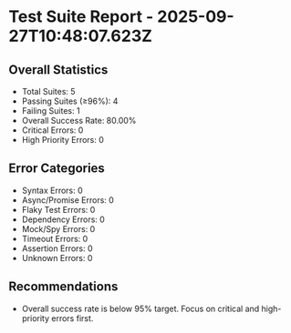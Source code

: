 # Test Suite Report - 2025-09-27T10:48:07.623Z

## Overall Statistics
- Total Suites: 5
- Passing Suites (≥96%): 4
- Failing Suites: 1
- Overall Success Rate: 80.00%
- Critical Errors: 0
- High Priority Errors: 0

## Error Categories
- Syntax Errors: 0
- Async/Promise Errors: 0
- Flaky Test Errors: 0
- Dependency Errors: 0
- Mock/Spy Errors: 0
- Timeout Errors: 0
- Assertion Errors: 0
- Unknown Errors: 0

## Recommendations
- Overall success rate is below 95% target. Focus on critical and high-priority errors first.



